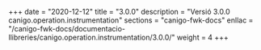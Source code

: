 +++
date        = "2020-12-12"
title       = "3.0.0"
description = "Versió 3.0.0 canigo.operation.instrumentation"
sections    = "canigo-fwk-docs"
enllac		= "/canigo-fwk-docs/documentacio-llibreries/canigo.operation.instrumentation/3.0.0/"
weight		= 4
+++
